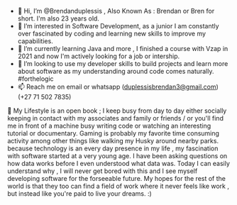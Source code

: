 - 👋 Hi, I’m @Brendanduplessis , Also Known As : Brendan or Bren for short. I'm also 23 years old.
- 👀 I’m interested in Software Development, as a junior I am constantly over fascinated by coding and learning new skills to improve my capabilities.
- 🌱 I’m currently learning Java and more , I finished a course with Vzap in 2021 and now I'm actively looking for a job or intership.
- 💞️ I’m looking to use my developer skills to build projects and learn more about software as my understanding around code comes naturally. #forthelogic
- 📫 Reach me on email or whatsapp (duplessisbrendan3@gmail.com)(+27 71 502 7835)

 🌱 My Lifestyle is an open book ; I keep busy from day to day either socially keeping in contact with my associates and family or friends / or you'll find me in front of a machine busy writing code or watching an interesting tutorial or documentary. Gaming is probably my favorite time consuming activity among other things like walking my Husky around nearby parks. 
 because technology is an every day presence in my life , my fascination with software started at a very young age. I have been asking questions on how data works before I even understood what data was. Today I can easily understand why , I will never get bored with this and I see myself developing software for the forseeable future.
 My hopes for the rest of the world is that they too can find a field of work where it never feels like work , but instead like you're paid to live your dreams. :) 
<!---
Brendanduplessis/Brendanduplessis is a ✨ special ✨ repository because its `README.md` (this file) appears on your GitHub profile.
You can click the Preview link to take a look at your changes.
--->
